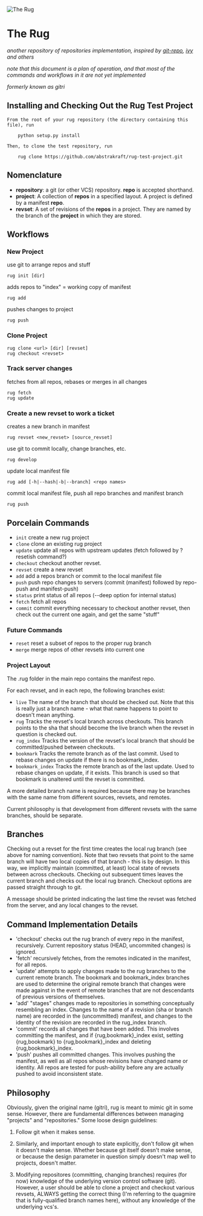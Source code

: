 ![The Rug](/abstrakraft/rug/raw/master/documentation/logo.png)
# The Rug #
_another repository of repositories implementation, inspired by [git-repo](http://code.google.com/p/git-repo), [ivy](http://ant.apache.org/ivy/) and others_

_note that this document is a plan of operation, and that most of the commands and workflows in it are not yet implemented_

_formerly known as gitri_

## Installing and Checking Out the Rug Test Project ##

	From the root of your rug repository (the directory containing this file), run

		python setup.py install

	Then, to clone the test repository, run

		rug clone https://github.com/abstrakraft/rug-test-project.git

## Nomenclature ##
- __repository__: a git (or other VCS) repository.  __repo__ is accepted shorthand.
- __project__: A collection of __repos__ in a specified layout.  A project is defined by a manifest __repo__.
- __revset__: A set of revisions of the __repos__ in a project.  They are named by the branch of the __project__ in which they are stored.

## Workflows ##

### New Project ####
use git to arrange repos and stuff

	rug init [dir]

adds repos to "index" = working copy of manifest

	rug add

pushes changes to project

	rug push

### Clone Project ###

	rug clone <url> [dir] [revset]
	rug checkout <revset>

### Track server changes ###
fetches from all repos, rebases or merges in all changes

	rug fetch
	rug update

### Create a new revset to work a ticket ###
creates a new branch in manifest

	rug revset <new_revset> [source_revset]

use git to commit locally, change branches, etc.

	rug develop

update local manifest file

	rug add [-h|--hash|-b|--branch] <repo names>

commit local manifest file, push all repo branches and manifest branch

	rug push

## Porcelain Commands ##
- `init` create a new rug project
- `clone` clone an existing rug project
- `update` update all repos with upstream updates (fetch followed by ?resetish command?)
- `checkout` checkout another revset.
- `revset` create a new revset
- `add` add a repos branch or commit to the local manifest file
- `push` push repo changes to servers (commit (manifest) followed by repo-push and manifest-push)
- `status` print status of all repos (--deep option for internal status)
- `fetch` fetch all repos
- `commit` commit everything necessary to checkout another revset, then check out the current one again, and get the same "stuff"

### Future Commands ###
- `reset` reset a subset of repos to the proper rug branch
- `merge` merge repos of other revsets into current one

### Project Layout ###
The .rug folder in the main repo contains the manifest repo.

For each revset, and in each repo, the following branches exist:

- `live` The name of the branch that should be checked out.  Note that this is really just a branch name - what that name happens to point to doesn't mean anything.
- `rug` Tracks the revset's local branch across checkouts.  This branch points to the sha that should become the live branch when the revset in question is checked out.
- `rug_index` Tracks the version of the revset's local branch that should be committed/pushed between checkouts.
- `bookmark` Tracks the remote branch as of the last commit.  Used to rebase changes on update if there is no bookmark_index.
- `bookmark_index` Tracks the remote branch as of the last update.  Used to rebase changes on update, if it exists.  This branch is used so that bookmark is unaltered until the revset is committed.

A more detailed branch name is required because there may be branches with the same name from different sources, revsets, and remotes.

Current philosophy is that development from different revsets with the same branches, should be separate.

## Branches ##
Checking out a revset for the first time creates the local rug branch (see above for naming convention).  Note that
two revsets that point to the same branch will have two local copies of that branch - this is by design.  In this way,
we implicitly maintain (committed, at least) local state of revsets between across checkouts.
Checking out subsequent times leaves the current branch and checks out the local rug branch.  Checkout options are passed straight
through to git.

A message should be printed indicating the last time the revset was fetched from the server, and any local changes to the revset.

## Command Implementation Details ##
- 'checkout' checks out the rug branch of every repo in the manifest, recursively. Current repository status (HEAD, uncommited changes) is ignored.
- 'fetch' recursively fetches, from the remotes indicated in the manifest, for all repos.
- 'update' attempts to apply changes made to the rug branches to the current remote branch.  The bookmark and bookmark_index branches are used to determine the original remote branch that changes were made against in the event of remote branches that are not descendants of previous versions of themselves.
- 'add' "stages" changes made to repositories in something conceptually resembling an index. Changes to the name of a revision (sha or branch name) are recorded in the (uncommitted) manifest, and changes to the identity of the revision are recorded in the rug_index branch.
- 'commit' records all changes that have been added. This involves committing the manifest, and if {rug,bookmark}_index exist, setting {rug,bookmark} to {rug,bookmark}_index and deleting {rug,bookmark}_index.
- 'push' pushes all committed changes.  This involves pushing the manifest, as well as all repos whose revisions have changed name or identity. All repos are tested for push-ability before any are actually pushed to avoid inconsistent state.

## Philosophy ##
Obviously, given the original name (gitri), rug is meant to mimic git in some sense.  However, there are fundamental differences between managing "projects" and "repositories."
Some loose design guidelines:

1. Follow git when it makes sense.

2. Similarly, and important enough to state explicitly, don't follow git when it doesn't make sense.  Whether because git itself doesn't make sense, or because the design parameter in question simply doesn't map well to projects, doesn't matter.

3. Modifying repositores (committing, changing branches) requires (for now) knowledge of the underlying version control software (git).  However, a user should be able to clone a project and checkout various revsets, ALWAYS getting the correct thing (I'm referring to the quagmire that is fully-qualified branch names here), without any knowledge of the underlying vcs's.
